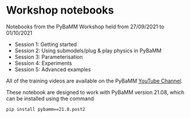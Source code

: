 # Workshop notebooks

Notebooks from the PyBaMM Workshop held from 27/09/2021 to 01/10/2021

- Session 1: Getting started
- Session 2: Using submodels/plug & play physics in PyBaMM
- Session 3: Parameterisation
- Session 4: Experiments
- Session 5: Advanced examples

All of the training videos are available on the PyBaMM [YouTube Channel](https://www.youtube.com/playlist?list=PL0npZJrngL80qhDgf7xm3g12DEOdqUle6).

These notebook are designed to work with PyBaMM version 21.08, which can be installed using the command
```bash
pip install pybamm==21.8.post2
```
